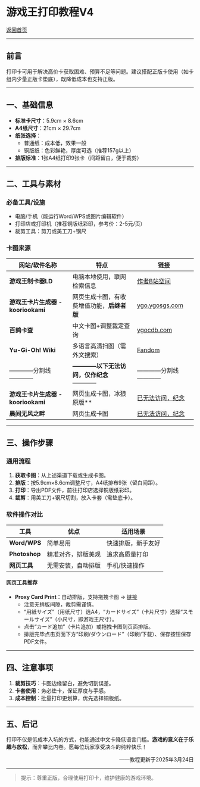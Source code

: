 # 游戏王打印教程V4  

[返回首页](../../index.html)

---

## **前言**  
打印卡可用于解决高价卡获取困难、预算不足等问题。建议搭配正版卡使用（如卡组内少量正版卡垫底），既降低成本也支持正版。  

---

## **一、基础信息**  
- **标准卡尺寸**：5.9cm × 8.6cm  
- **A4纸尺寸**：21cm × 29.7cm  
- **纸张选择**：  
  - 普通纸：成本低，效果一般  
  - 铜版纸：色彩鲜艳，厚度可选（推荐157g以上）  
- **排版标准**：1张A4纸打印9张卡（间距留白，便于裁剪）  

---

## **二、工具与素材**  
### **必备工具/设施**  
- 电脑/手机（能运行Word/WPS或图片编辑软件）  
- 打印店或打印机（推荐铜版纸彩印，参考价：2-5元/页）  
- 裁剪工具：剪刀或美工刀+钢尺  

### **卡图来源**  
| 网站/软件名称          | 特点                          | 链接                            |
|----------------------|-------------------------------|---------------------------------|
| **游戏王制卡器LD** | 电脑本地使用，联网检索信息 | [作者B站空间](https://space.bilibili.com/74150528) |
| **游戏王卡片生成器 - kooriookami** | 网页生成卡图，有收费增值功能，**后继者版** | [ygo.ygosgs.com](https://ygo.ygosgs.com/) |
| **百鸽卡查**         | 中文卡图+调整裁定查询         | [ygocdb.com](https://ygocdb.com/) |
| **Yu-Gi-Oh! Wiki**                 | 多语言高清扫图（需外文搜索）               | [Fandom](https://yugioh.fandom.com/)                         |
| ————分割线————                     | **————以下无法访问，仅作纪念————**       | ————分割线————                                               |
| **游戏王卡片生成器 - kooriookami** | 网页生成卡图，冰狼原版**                   | [已无法访问，纪念](https://tools.kooriookami.top/#/yugioh)   |
| **晨间无风之畔** | 网页生成卡图 | [已无法访问，纪念](http://www.wadanoharasp.com/views/util/ygocard.html) |

---

## **三、操作步骤**  
### **通用流程**  
1. **获取卡图**：从上述渠道下载或生成卡图。  
2. **排版**：按5.9cm×8.6cm调整尺寸，A4纸排布9张（留白间距）。  
3. **打印**：导出PDF文件，前往打印店选择铜版纸彩印。  
4. **裁剪**：用美工刀+钢尺切割，放入卡套（需垫底卡）。  

### **软件操作对比**  
| 工具          | 优点                  | 适用场景                |  
|---------------|-----------------------|-------------------------|  
| **Word/WPS**  | 简单易用              | 快速排版，新手友好      |  
| **Photoshop** | 精准对齐，排版美观    | 追求高质量打印          |  
| **网页工具**  | 无需安装，自动排版    | 手机/快速操作           |  

#### **网页工具推荐**  
- **Proxy Card Print**：自动排版，支持拖拽卡图 → [链接](https://proxy-card.imasanari.dev/)  
  - 注意无排版间隙，裁剪需谨慎。  
  - “用紙サイズ”（用纸尺寸）选A4，“カードサイズ”（卡片尺寸）选择“スモールサイズ”（小尺寸，即游戏王尺寸）。  
  - 点击“カード追加”（卡片追加）或拖拽卡图到页面排版。  
  - 排版完毕点击页面下方“印刷/ダウンロード”（印刷/下载）、保存按钮保存PDF文件。  


---

## **四、注意事项**  
1. **裁剪技巧**：卡图边缘留白，避免切割误差。  
2. **卡套使用**：务必垫卡，保证厚度与手感。  
3. **成本控制**：批量打印更划算，优先选择铜版纸。  

---

## **五、后记**  
打印不仅是低成本入坑的方式，也能通过中文卡降低语言门槛。**游戏的意义在于乐趣与放松**，而非攀比内卷。愿每位玩家享受决斗的纯粹快乐！  

<div style="text-align: right;">
    ——教程更新于2025年3月24日  
</div>

---

> 提示：尊重正版，合理使用打印卡，维护健康的游戏环境。  